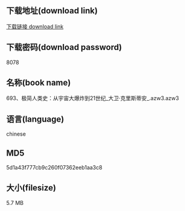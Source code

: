 ## 下载地址(download link)
[下载链接 download link](https://voluble-croquembouche-d321dc.netlify.app/?s=693%E3%80%81%E6%9E%81%E7%AE%80%E4%BA%BA%E7%B1%BB%E5%8F%B2%EF%BC%9A%E4%BB%8E%E5%AE%87%E5%AE%99%E5%A4%A7%E7%88%86%E7%82%B8%E5%88%B021%E4%B8%96%E7%BA%AA_%E5%A4%A7%E5%8D%AB%C2%B7%E5%85%8B%E9%87%8C%E6%96%AF%E8%92%82%E5%AE%89_.azw3)

## 下载密码(download password)
8078

## 名称(book name)
693、极简人类史：从宇宙大爆炸到21世纪_大卫·克里斯蒂安_.azw3.azw3

## 语言(language)
chinese

## MD5
5d1a43f777cb9c260f07362eeb1aa3c8

## 大小(filesize)
5.7 MB
